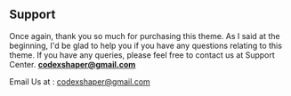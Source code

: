 ## Support
Once again, thank you so much for purchasing this theme. As I said at the beginning, I'd be
glad to help you if you have any questions relating to this theme. If you have any queries,
please feel free to contact us at Support Center. <strong>codexshaper@gmail.com</strong>

Email Us at : <a href="mailto:codexshaper@gmail.com">codexshaper@gmail.com</a>
